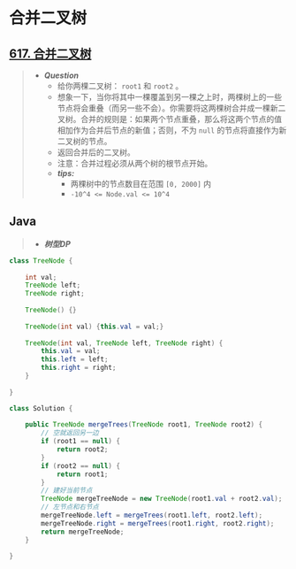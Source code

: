 # 合并二叉树

## [617. 合并二叉树](https://leetcode.cn/problems/merge-two-binary-trees/)

> - ***Question***
>   - 给你两棵二叉树： `root1` 和 `root2` 。
>   - 想象一下，当你将其中一棵覆盖到另一棵之上时，两棵树上的一些节点将会重叠（而另一些不会）。你需要将这两棵树合并成一棵新二叉树。合并的规则是：如果两个节点重叠，那么将这两个节点的值相加作为合并后节点的新值；否则，不为 `null` 的节点将直接作为新二叉树的节点。
>   - 返回合并后的二叉树。
>   - 注意：合并过程必须从两个树的根节点开始。
>   - ***tips:***
>     - 两棵树中的节点数目在范围 `[0, 2000]` 内
>     - `-10^4 <= Node.val <= 10^4`

## Java

> - ***树型DP***

```java
class TreeNode {
    
    int val;
    TreeNode left;
    TreeNode right;
    
    TreeNode() {}
    
    TreeNode(int val) {this.val = val;}
    
    TreeNode(int val, TreeNode left, TreeNode right) {
        this.val = val;
        this.left = left;
        this.right = right;
    }
    
}

class Solution {
    
    public TreeNode mergeTrees(TreeNode root1, TreeNode root2) {
        // 空就返回另一边
        if (root1 == null) {
            return root2;
        }
        if (root2 == null) {
            return root1;
        }
        // 建好当前节点
        TreeNode mergeTreeNode = new TreeNode(root1.val + root2.val);
        // 左节点和右节点
        mergeTreeNode.left = mergeTrees(root1.left, root2.left);
        mergeTreeNode.right = mergeTrees(root1.right, root2.right);
        return mergeTreeNode;
    }
    
}
```
